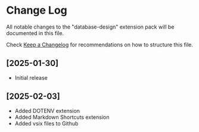 # Change Log

All notable changes to the "database-design" extension pack will be documented in this file.

Check [Keep a Changelog](http://keepachangelog.com/) for recommendations on how to structure this file.

## [2025-01-30]

- Initial release

## [2025-02-03]

- Added DOTENV extension
- Added Markdown Shortcuts extension
- Added vsix files to Github